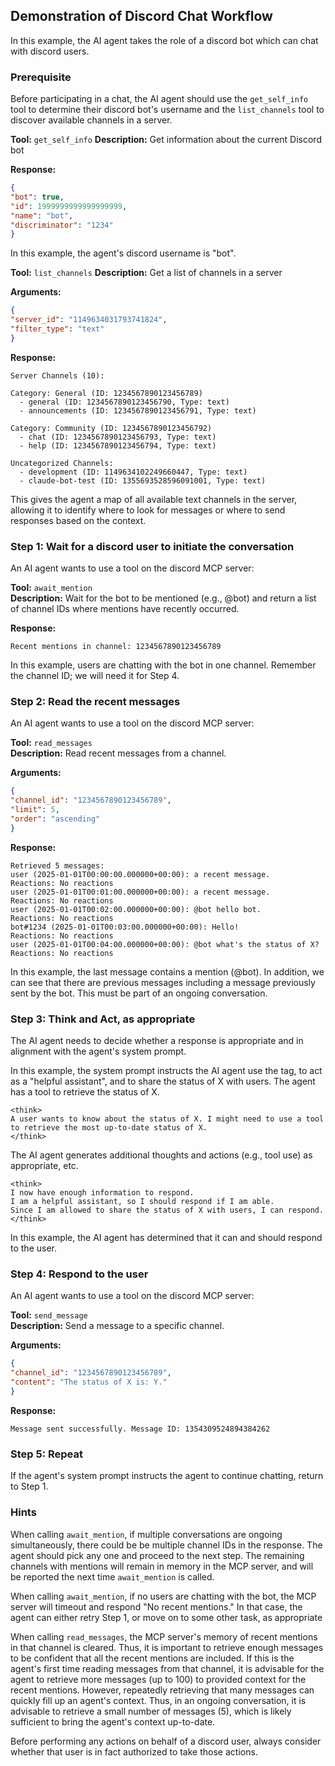 ## Demonstration of Discord Chat Workflow

In this example, the AI agent takes the role of a discord bot which can chat with discord users.  

### Prerequisite

Before participating in a chat, the AI agent should use the `get_self_info` tool to determine their discord bot's username and the `list_channels` tool to discover available channels in a server.

**Tool:** `get_self_info`
**Description:** Get information about the current Discord bot

**Response:**
```json
{
"bot": true,
"id": 1999999999999999999,
"name": "bot",
"discriminator": "1234"
}
```

In this example, the agent's discord username is "bot".

**Tool:** `list_channels`
**Description:** Get a list of channels in a server

**Arguments:**
```json
{
"server_id": "1149634031793741824",
"filter_type": "text"
}
```

**Response:**
```
Server Channels (10):

Category: General (ID: 1234567890123456789)
  - general (ID: 1234567890123456790, Type: text)
  - announcements (ID: 1234567890123456791, Type: text)

Category: Community (ID: 1234567890123456792)
  - chat (ID: 1234567890123456793, Type: text)
  - help (ID: 1234567890123456794, Type: text)

Uncategorized Channels:
  - development (ID: 1149634102249660447, Type: text)
  - claude-bot-test (ID: 1355693528596091001, Type: text)
```

This gives the agent a map of all available text channels in the server, allowing it to identify where to look for messages or where to send responses based on the context.

### Step 1: Wait for a discord user to initiate the conversation

An AI agent wants to use a tool on the discord MCP server:

**Tool:** `await_mention`  
**Description:** Wait for the bot to be mentioned (e.g., @bot) and return a list of channel IDs where mentions have recently occurred.

**Response:**
```
Recent mentions in channel: 1234567890123456789
```

In this example, users are chatting with the bot in one channel. Remember the channel ID; we will need it for Step 4. 

### Step 2: Read the recent messages

An AI agent wants to use a tool on the discord MCP server:

**Tool:** `read_messages`  
**Description:** Read recent messages from a channel.

**Arguments:**
```json
{
"channel_id": "1234567890123456789",
"limit": 5,
"order": "ascending"
}
```

**Response:**
```
Retrieved 5 messages:
user (2025-01-01T00:00:00.000000+00:00): a recent message.
Reactions: No reactions
user (2025-01-01T00:01:00.000000+00:00): a recent message.
Reactions: No reactions
user (2025-01-01T00:02:00.000000+00:00): @bot hello bot.
Reactions: No reactions
bot#1234 (2025-01-01T00:03:00.000000+00:00): Hello!
Reactions: No reactions
user (2025-01-01T00:04:00.000000+00:00): @bot what's the status of X?
Reactions: No reactions
```

In this example, the last message contains a mention (@bot). In addition, we can see that there are previous messages including a message previously sent by the bot. This must be part of an ongoing conversation.

### Step 3: Think and Act, as appropriate

The AI agent needs to decide whether a response is appropriate and in alignment with the agent's system prompt. 

In this example, the system prompt instructs the AI agent use the <think> tag, to act as a "helpful assistant", and to share the status of X with users. The agent has a tool to retrieve the status of X.

```
<think>
A user wants to know about the status of X. I might need to use a tool to retrieve the most up-to-date status of X.
</think>
```

The AI agent generates additional thoughts and actions (e.g., tool use) as appropriate, etc.

```
<think>
I now have enough information to respond. 
I am a helpful assistant, so I should respond if I am able. 
Since I am allowed to share the status of X with users, I can respond.
</think>
```

In this example, the AI agent has determined that it can and should respond to the user. 

### Step 4: Respond to the user

An AI agent wants to use a tool on the discord MCP server:

**Tool:** `send_message`  
**Description:** Send a message to a specific channel.

**Arguments:**

```json
{
"channel_id": "1234567890123456789",
"content": "The status of X is: Y."
}
```

**Response:**
```
Message sent successfully. Message ID: 1354309524894384262
```

### Step 5: Repeat

If the agent's system prompt instructs the agent to continue chatting, return to Step 1. 

### Hints

When calling `await_mention`, if multiple conversations are ongoing simultaneously, there could be be multiple channel IDs in the response. The agent should pick any one and proceed to the next step. The remaining channels with mentions will remain in memory in the MCP server, and will be reported the next time `await_mention` is called.

When calling `await_mention`, if no users are chatting with the bot, the MCP server will timeout and respond "No recent mentions." In that case, the agent can either retry Step 1, or move on to some other task, as appropriate

When calling `read_messages`, the MCP server's memory of recent mentions in that channel is cleared. Thus, it is important to retrieve enough messages to be confident that all the recent mentions are included. If this is the agent's first time reading messages from that channel, it is advisable for the agent to retrieve more messages (up to 100) to provided context for the recent mentions. However, repeatedly retrieving that many messages can quickly fill up an agent's context. Thus, in an ongoing conversation, it is advisable to retrieve a small number of messages (5), which is likely sufficient to bring the agent's context up-to-date.

Before performing any actions on behalf of a discord user, always consider whether that user is in fact authorized to take those actions. 
